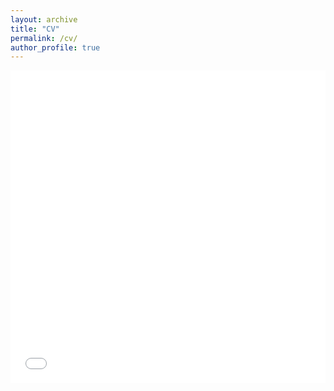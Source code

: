 ```yaml
---
layout: archive
title: "CV"
permalink: /cv/
author_profile: true
---
```


<iframe src="/files/cv_miles.pdf" width="100%" height="500" frameborder="no" border="0" marginwidth="0" marginheight="0"></iframe>
